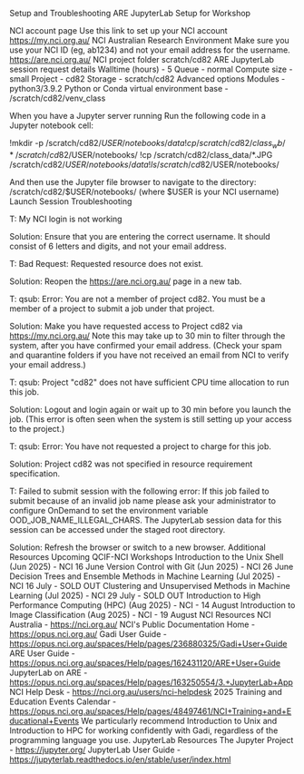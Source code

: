 Setup and Troubleshooting
ARE JupyterLab Setup for Workshop

NCI account page
Use this link to set up your NCI account
https://my.nci.org.au/ 
NCI Australian Research Environment
Make sure you use your NCI ID (eg, ab1234) and not your email address for the username.
https://are.nci.org.au/ 
NCI project folder
scratch/cd82
ARE JupyterLab session request details
Walltime (hours)  - 5
Queue - normal
Compute size - small
Project - cd82
Storage - scratch/cd82
Advanced options
Modules - python3/3.9.2
Python or Conda virtual environment base - /scratch/cd82/venv_class

When you have a Jupyter server running
Run the following code in a Jupyter notebook cell:

!mkdir -p /scratch/cd82/$USER/notebooks/data
!cp /scratch/cd82/class_wb/* /scratch/cd82/$USER/notebooks/
!cp /scratch/cd82/class_data/*.JPG /scratch/cd82/$USER/notebooks/data
!ls /scratch/cd82/$USER/notebooks/


And then use the Jupyter file browser to navigate to the directory: 	/scratch/cd82/$USER/notebooks/ (where $USER is your NCI username)
Launch Session Troubleshooting

T: My NCI login is not working

Solution: Ensure that you are entering the correct username. It should consist of 6 letters and digits, and not your email address.

T: Bad Request: Requested resource does not exist.

Solution: Reopen the https://are.nci.org.au/ page in a new tab.

T: qsub: Error: You are not a member of project cd82. You must be a member of a project to submit a job under that project.

Solution: Make you have requested access to Project cd82 via https://my.nci.org.au/ Note this may take up to 30 min to filter through the system, after you have confirmed your email address. (Check your spam and quarantine folders if you have not received an email from NCI to verify your email address.)

T: qsub: Project "cd82" does not have sufficient CPU time allocation to run this job.

Solution: Logout and login again or wait up to 30 min before you launch the job. (This error is often seen when the system is still setting up your access to the project.)

T: qsub: Error: You have not requested a project to charge for this job.

Solution: Project cd82 was not specified in resource requirement specification.

T: Failed to submit session with the following error: If this job failed to submit because of an invalid job name please ask your administrator to configure OnDemand to set the environment variable OOD_JOB_NAME_ILLEGAL_CHARS. The JupyterLab session data for this session can be accessed under the staged root directory.

Solution: Refresh the browser or switch to a new browser.
Additional Resources
Upcoming QCIF-NCI Workshops
Introduction to the Unix Shell (Jun 2025) - NCI 16 June
Version Control with Git (Jun 2025) - NCI 26 June
Decision Trees and Ensemble Methods in Machine Learning (Jul 2025) - NCI 16 July - SOLD OUT
Clustering and Unsupervised Methods in Machine Learning (Jul 2025) - NCI 29 July - SOLD OUT
Introduction to High Performance Computing (HPC) (Aug 2025) - NCI - 14 August
Introduction to Image Classification (Aug 2025) - NCI - 19 August
NCI Resources
NCI Australia - https://nci.org.au/
NCI's Public Documentation Home - https://opus.nci.org.au/
Gadi User Guide - https://opus.nci.org.au/spaces/Help/pages/236880325/Gadi+User+Guide
ARE User Guide - https://opus.nci.org.au/spaces/Help/pages/162431120/ARE+User+Guide
JupyterLab on ARE - https://opus.nci.org.au/spaces/Help/pages/163250554/3.+JupyterLab+App
NCI Help Desk - https://nci.org.au/users/nci-helpdesk
2025 Training and Education Events Calendar - https://opus.nci.org.au/spaces/Help/pages/48497461/NCI+Training+and+Educational+Events
We particularly recommend Introduction to Unix and Introduction to HPC for working confidently with Gadi, regardless of the programming language you use.
JupyterLab Resources
The Jupyter Project - https://jupyter.org/
JupyterLab User Guide - https://jupyterlab.readthedocs.io/en/stable/user/index.html





<!-- Collect your link references at the bottom of your document -->

[Plotting and Programming in Python]: https://swcarpentry.github.io/python-novice-gapminder/
[Conda]: https://docs.conda.io/projects/conda/en/latest/
[Python]: https://python.org
[Anaconda]: https://www.anaconda.com/products/individual
[Windows - Video tutorial]: https://www.youtube.com/watch?v=xxQ0mzZ8UvA
[Mac OS X - Video tutorial]: https://www.youtube.com/watch?v=TcSAln46u9U
[these instructions]: https://docs.anaconda.com/anaconda/install/update-version/
[pip]: (https://pip.pypa.io/en/stable/)
[Spyder]: https://www.spyder-ide.org/
[scripts, files, and model outputs]: https://drive.google.com/file/d/1SpcusVYomhukFKWuUcK7LwF7RtrKB8Z_/view?usp=drive_link

